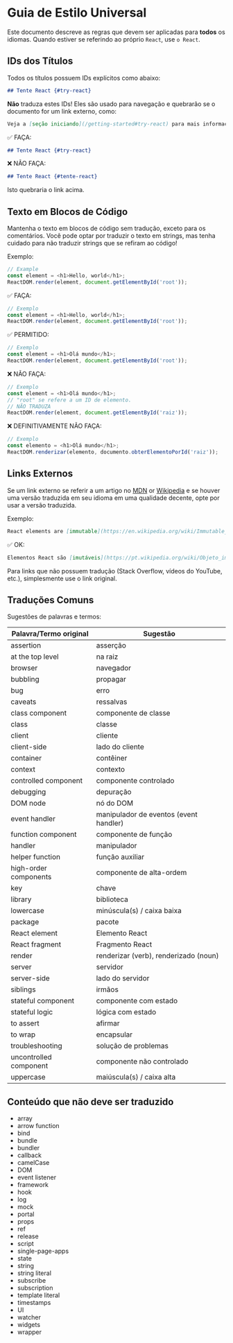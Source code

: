 # Guia de Estilo Universal

Este documento descreve as regras que devem ser aplicadas para **todos** os idiomas.
Quando estiver se referindo ao próprio `React`, use `o React`.

## IDs dos Títulos

Todos os títulos possuem IDs explícitos como abaixo:

```md
## Tente React {#try-react}
```

**Não** traduza estes IDs! Eles são usado para navegação e quebrarão se o documento for um link externo, como:

```md
Veja a [seção iniciando](/getting-started#try-react) para mais informações.
```

✅ FAÇA:

```md
## Tente React {#try-react}
```

❌ NÃO FAÇA:

```md
## Tente React {#tente-react}
```

Isto quebraria o link acima.

## Texto em Blocos de Código

Mantenha o texto em blocos de código sem tradução, exceto para os comentários. Você pode optar por traduzir o texto em strings, mas tenha cuidado para não traduzir strings que se refiram ao código!

Exemplo:

```js
// Example
const element = <h1>Hello, world</h1>;
ReactDOM.render(element, document.getElementById('root'));
```

✅ FAÇA:

```js
// Exemplo
const element = <h1>Hello, world</h1>;
ReactDOM.render(element, document.getElementById('root'));
```

✅ PERMITIDO:

```js
// Exemplo
const element = <h1>Olá mundo</h1>;
ReactDOM.render(element, document.getElementById('root'));
```

❌ NÃO FAÇA:

```js
// Exemplo
const element = <h1>Olá mundo</h1>;
// "root" se refere a um ID de elemento.
// NÃO TRADUZA
ReactDOM.render(element, document.getElementById('raiz'));
```

❌ DEFINITIVAMENTE NÃO FAÇA:

```js
// Exemplo
const elemento = <h1>Olá mundo</h1>;
ReactDOM.renderizar(elemento, documento.obterElementoPorId('raiz'));
```

## Links Externos

Se um link externo se referir a um artigo no [MDN] or [Wikipedia] e se houver uma versão traduzida em seu idioma em uma qualidade decente, opte por usar a versão traduzida.

[mdn]: https://developer.mozilla.org/pt-BR/
[wikipedia]: https://pt.wikipedia.org/wiki/Wikipédia:Página_principal

Exemplo:

```md
React elements are [immutable](https://en.wikipedia.org/wiki/Immutable_object).
```

✅ OK:

```md
Elementos React são [imutáveis](https://pt.wikipedia.org/wiki/Objeto_imutável).
```

Para links que não possuem tradução (Stack Overflow, vídeos do YouTube, etc.), simplesmente use o link original.

## Traduções Comuns

Sugestões de palavras e termos:

| Palavra/Termo original | Sugestão                               |
| ---------------------- | -------------------------------------- |
| assertion              | asserção                               |
| at the top level       | na raiz                                |
| browser                | navegador                              |
| bubbling               | propagar                               |
| bug                    | erro                                   |
| caveats                | ressalvas                              |
| class component        | componente de classe                   |
| class                  | classe                                 |
| client                 | cliente                                |
| client-side            | lado do cliente                        |
| container              | contêiner                              |
| context                | contexto                               |
| controlled component   | componente controlado                  |
| debugging              | depuração                              |
| DOM node               | nó do DOM                              |
| event handler          | manipulador de eventos (event handler) |
| function component     | componente de função                   |
| handler                | manipulador                            |
| helper function        | função auxiliar                        |
| high-order components  | componente de alta-ordem               |
| key                    | chave                                  |
| library                | biblioteca                             |
| lowercase              | minúscula(s) / caixa baixa             |
| package                | pacote                                 |
| React element          | Elemento React                         |
| React fragment         | Fragmento React                        |
| render                 | renderizar (verb), renderizado (noun)  |
| server                 | servidor                               |
| server-side            | lado do servidor                       |
| siblings               | irmãos                                 |
| stateful component     | componente com estado                  |
| stateful logic         | lógica com estado                      |
| to assert              | afirmar                                |
| to wrap                | encapsular                             |
| troubleshooting        | solução de problemas                   |
| uncontrolled component | componente não controlado              |
| uppercase              | maiúscula(s) / caixa alta              |

## Conteúdo que não deve ser traduzido

- array
- arrow function
- bind
- bundle
- bundler
- callback
- camelCase
- DOM
- event listener
- framework
- hook
- log
- mock
- portal
- props
- ref
- release
- script
- single-page-apps
- state
- string
- string literal
- subscribe
- subscription
- template literal
- timestamps
- UI
- watcher
- widgets
- wrapper
